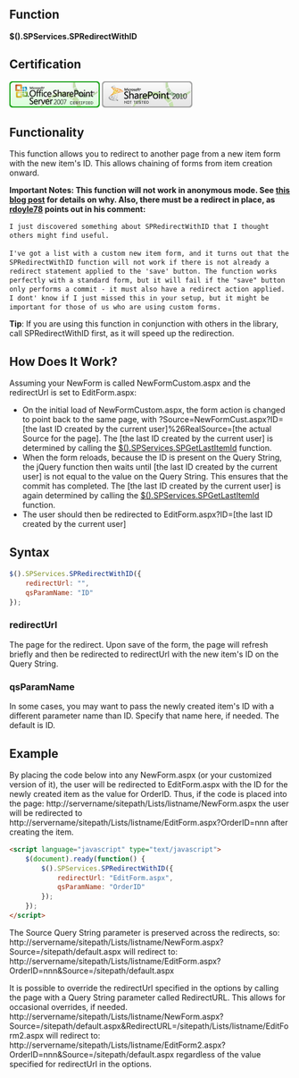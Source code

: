 ## Function

**$().SPServices.SPRedirectWithID**

## Certification

[![Certified for SharePoint 2007](/docs/img/sp2007-cert.jpg)](/docs/glossary/index.md#Certification) [![Not tested with SharePoint 2010](/docs/img/sp2010-notest.jpg "Not tested with SharePoint 2010")](/docs/glossary/index.md#Certification)

## Functionality

This function allows you to redirect to another page from a new item form with the new item's ID. This allows chaining of forms from item creation onward.

**Important Notes: This function will not work in anonymous mode. See [this blog post](http://sympmarc.com/2011/01/28/spservices-spredirectwithid-in-anonymous-mode-nope-wont-work/) for details on why. Also, there must be a redirect in place, as [rdoyle78](http://www.codeplex.com/site/users/view/rdoyle78) points out in his comment:**
```
I just discovered something about SPRedirectWithID that I thought others might find useful.

I've got a list with a custom new item form, and it turns out that the SPRedirectWithID function will not work if there is not already a redirect statement applied to the 'save' button. The function works perfectly with a standard form, but it will fail if the "save" button only performs a commit - it must also have a redirect action applied. I dont' know if I just missed this in your setup, but it might be important for those of us who are using custom forms.
```

**Tip**: If you are using this function in conjunction with others in the library, call SPRedirectWithID first, as it will speed up the redirection.

## How Does It Work?

Assuming your NewForm is called NewFormCustom.aspx and the redirectUrl is set to EditForm.aspx:

* On the initial load of NewFormCustom.aspx, the form action is changed to point back to the same page, with ?Source=NewFormCust.aspx?ID=[the last ID created by the current user]%26RealSource=[the actual Source for the page]. The [the last ID created by the current user] is determined by calling the [$().SPServices.SPGetLastItemId](/docs/value-added/SPGetLastItemId.md) function.
* When the form reloads, because the ID is present on the Query String, the jQuery function then waits until [the last ID created by the current user] is not equal to the value on the Query String. This ensures that the commit has completed. The [the last ID created by the current user] is again determined by calling the [$().SPServices.SPGetLastItemId](/docs/value-added/SPGetLastItemId.md) function.
* The user should then be redirected to EditForm.aspx?ID=[the last ID created by the current user]

## Syntax

``` javascript
$().SPServices.SPRedirectWithID({	
	redirectUrl: "",
	qsParamName: "ID"
});
```

### redirectUrl

The page for the redirect. Upon save of the form, the page will refresh briefly and then be redirected to redirectUrl with the new item's ID on the Query String. 

### qsParamName

In some cases, you may want to pass the newly created item's ID with a different parameter name than ID. Specify that name here, if needed. The default is ID.

## Example

By placing the code below into any NewForm.aspx (or your customized version of it), the user will be redirected to EditForm.aspx with the ID for the newly created item as the value for OrderID. Thus, if the code is placed into the page: 
http://servername/sitepath/Lists/listname/NewForm.aspx 
the user will be redirected to 
http://servername/sitepath/Lists/listname/EditForm.aspx?OrderID=nnn 
after creating the item. 

``` html
<script language="javascript" type="text/javascript">
	$(document).ready(function() {
		$().SPServices.SPRedirectWithID({	
			redirectUrl: "EditForm.aspx",
			qsParamName: "OrderID"
		});
	});
</script>
```

The Source Query String parameter is preserved across the redirects, so: 
http://servername/sitepath/Lists/listname/NewForm.aspx?Source=/sitepath/default.aspx 
will redirect to: 
http://servername/sitepath/Lists/listname/EditForm.aspx?OrderID=nnn&Source=/sitepath/default.aspx 

It is possible to override the redirectUrl specified in the options by calling the page with a Query String parameter called RedirectURL. This allows for occasional overrides, if needed. 
http://servername/sitepath/Lists/listname/NewForm.aspx?Source=/sitepath/default.aspx&RedirectURL=/sitepath/Lists/listname/EditForm2.aspx 
will redirect to: 
http://servername/sitepath/Lists/listname/EditForm2.aspx?OrderID=nnn&Source=/sitepath/default.aspx 
regardless of the value specified for redirectUrl in the options.

